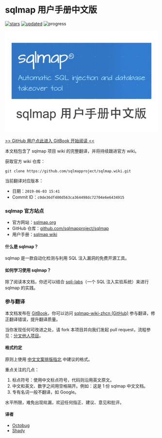 # sqlmap 用户手册中文版
[![stars](https://img.shields.io/github/stars/itechub/sqlmap-wiki-zhcn.svg)](https://github.com/itechub/sqlmap-wiki-zhcn)
[![updated](https://img.shields.io/github/last-commit/itechub/sqlmap-wiki-zhcn/master.svg?color=%23c16927&label=updated)](https://github.com/itechub/sqlmap-wiki-zhcn/commits/master)
<img src="https://img.shields.io/badge/progress-100%25-green.svg" alt="progress">

![](cover_readme.jpg)

[>> GitHub 用户点此进入 GitBook 开始阅读 <<](https://itechub.gitbook.io/sqlmap-wiki-zhcn/)

本文档包含了 sqlmap 项目 wiki 的完整翻译，并将持续跟进官方 wiki。

获取官方 wiki 仓库：

```shell
git clone https://github.com/sqlmapproject/sqlmap.wiki.git
```

当前翻译对应版本：
- 日期：`2019-06-03 15:41`
- Commit ID：`c0de36df400d563ca364498dc72704e6e6434915`

### sqlmap 官方站点

- 官方网站：[sqlmap.org](http://sqlmap.org/)
- GitHub 仓库：[github.com/sqlmapproject/sqlmap](https://github.com/sqlmapproject/sqlmap)
- 用户手册：[sqlmap wiki](https://github.com/sqlmapproject/sqlmap/wiki)

#### 什么是 sqlmap？

sqlmap 是一款自动化检测与利用 SQL 注入漏洞的免费开源工具。

#### 如何学习使用 sqlmap？

除了阅读本文档，你还可以结合 [sqli-labs](https://github.com/Audi-1/sqli-labs)（一个 SQL 注入实验系统）来进行 sqlmap 的实践。

### 参与翻译

本文档发布在 [GitBook](https://itechub.gitbook.io/sqlmap-wiki-zhcn/)，你可以访问 [sqlmap-wiki-zhcn (GitHub)](https://github.com/itechub/sqlmap-wiki-zhcn) 参与翻译，修正翻译错误，提升翻译质量。

当你发现任何可改进之处，请 fork 本项目并向我们发起 pull request，流程参见：[分叉他人项目](https://itechub.gitbook.io/github-guides-zhcn/forking-projects/intro)。

#### 格式约定

原则上使用 [中文文案排版指北](https://github.com/mzlogin/chinese-copywriting-guidelines) 中建议的格式。

重点关注的几点：

1. 标点符号：使用中文标点符号，代码则沿用英文原文。
2. 中文和英文、数字之间用空格隔开。例如：这是 1 份 sqlmap 中文文档。
3. 专有名词一般不翻译，如 Google。

水平所限，难免出现纰漏，欢迎任何指正、建议、意见和批评。

#### 译者
- [Octobug](https://github.com/Octobug)
- [Shady](https://github.com/shady-robot)

